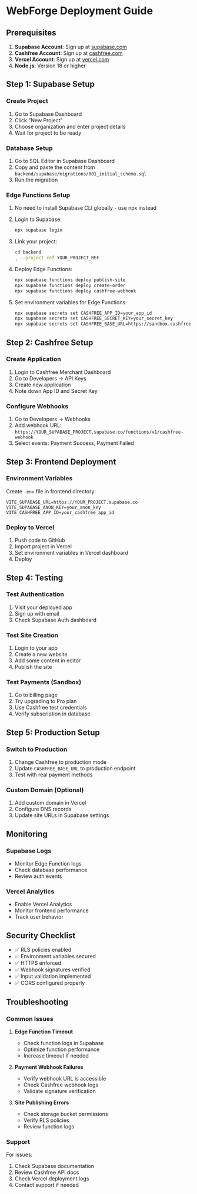 # WebForge Deployment Guide

## Prerequisites

1. **Supabase Account**: Sign up at [supabase.com](https://supabase.com)
2. **Cashfree Account**: Sign up at [cashfree.com](https://merchant.cashfree.com)
3. **Vercel Account**: Sign up at [vercel.com](https://vercel.com)
4. **Node.js**: Version 18 or higher

## Step 1: Supabase Setup

### Create Project
1. Go to Supabase Dashboard
2. Click "New Project"
3. Choose organization and enter project details
4. Wait for project to be ready

### Database Setup
1. Go to SQL Editor in Supabase Dashboard
2. Copy and paste the content from `backend/supabase/migrations/001_initial_schema.sql`
3. Run the migration

### Edge Functions Setup
1. No need to install Supabase CLI globally - use npx instead

2. Login to Supabase:
   ```bash
   npx supabase login
   ```

3. Link your project:
   ```bash
   cd backend
   ¸ --project-ref YOUR_PROJECT_REF
   ```

4. Deploy Edge Functions:
   ```bash
   npx supabase functions deploy publish-site
   npx supabase functions deploy create-order
   npx supabase functions deploy cashfree-webhook
   ```

5. Set environment variables for Edge Functions:
   ```bash
   npx supabase secrets set CASHFREE_APP_ID=your_app_id
   npx supabase secrets set CASHFREE_SECRET_KEY=your_secret_key
   npx supabase secrets set CASHFREE_BASE_URL=https://sandbox.cashfree.com/pg
   ```

## Step 2: Cashfree Setup

### Create Application
1. Login to Cashfree Merchant Dashboard
2. Go to Developers → API Keys
3. Create new application
4. Note down App ID and Secret Key

### Configure Webhooks
1. Go to Developers → Webhooks
2. Add webhook URL: `https://YOUR_SUPABASE_PROJECT.supabase.co/functions/v1/cashfree-webhook`
3. Select events: Payment Success, Payment Failed

## Step 3: Frontend Deployment

### Environment Variables
Create `.env` file in frontend directory:
```env
VITE_SUPABASE_URL=https://YOUR_PROJECT.supabase.co
VITE_SUPABASE_ANON_KEY=your_anon_key
VITE_CASHFREE_APP_ID=your_cashfree_app_id
```

### Deploy to Vercel
1. Push code to GitHub
2. Import project in Vercel
3. Set environment variables in Vercel dashboard
4. Deploy

## Step 4: Testing

### Test Authentication
1. Visit your deployed app
2. Sign up with email
3. Check Supabase Auth dashboard

### Test Site Creation
1. Login to your app
2. Create a new website
3. Add some content in editor
4. Publish the site

### Test Payments (Sandbox)
1. Go to billing page
2. Try upgrading to Pro plan
3. Use Cashfree test credentials
4. Verify subscription in database

## Step 5: Production Setup

### Switch to Production
1. Change Cashfree to production mode
2. Update `CASHFREE_BASE_URL` to production endpoint
3. Test with real payment methods

### Custom Domain (Optional)
1. Add custom domain in Vercel
2. Configure DNS records
3. Update site URLs in Supabase settings

## Monitoring

### Supabase Logs
- Monitor Edge Function logs
- Check database performance
- Review auth events

### Vercel Analytics
- Enable Vercel Analytics
- Monitor frontend performance
- Track user behavior

## Security Checklist

- ✅ RLS policies enabled
- ✅ Environment variables secured
- ✅ HTTPS enforced
- ✅ Webhook signatures verified
- ✅ Input validation implemented
- ✅ CORS configured properly

## Troubleshooting

### Common Issues

1. **Edge Function Timeout**
   - Check function logs in Supabase
   - Optimize function performance
   - Increase timeout if needed

2. **Payment Webhook Failures**
   - Verify webhook URL is accessible
   - Check Cashfree webhook logs
   - Validate signature verification

3. **Site Publishing Errors**
   - Check storage bucket permissions
   - Verify RLS policies
   - Review function logs

### Support

For issues:
1. Check Supabase documentation
2. Review Cashfree API docs
3. Check Vercel deployment logs
4. Contact support if needed